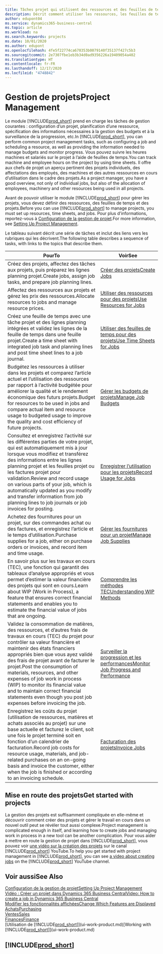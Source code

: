 ```yaml
---
title: Tâches projet qui utilisent des ressources et des feuilles de temps | Microsoft Docs
description: Décrit comment utiliser les ressources, les feuilles de temps et les projets pour la gestion des projets.
author: edupont04
ms.service: dynamics365-business-central
ms.topic: article
ms.workload: na
ms.search.keywords: projects
ms.date: 10/01/2020
ms.author: edupont
ms.openlocfilehash: 4fe5f22774ca670353b0079140f35137f427c5b3
ms.sourcegitcommit: 2e7307fbe1eb3b34d0ad9356226a19409054a402
ms.translationtype: HT
ms.contentlocale: fr-FR
ms.lasthandoff: 12/17/2020
ms.locfileid: "4748842"
---
```

# <a name="project-management"></a><span data-ttu-id="b21ab-103">Gestion de projets</span><span class="sxs-lookup"><span data-stu-id="b21ab-103">Project Management</span></span>
<span data-ttu-id="b21ab-104">Le module [!INCLUDE[prod_short](includes/prod_short.md)] prend en charge les tâches de gestion courantes : configuration d’un projet, planification d’une ressource, spécification des informations nécessaires à la gestion des budgets et à la surveillance de la progression, etc.</span><span class="sxs-lookup"><span data-stu-id="b21ab-104">In [!INCLUDE[prod_short](includes/prod_short.md)], you can perform common project management tasks, such as configuring a job and scheduling a resource, as well as providing the information needed to manage budgets and monitor progress.</span></span> <span data-ttu-id="b21ab-105">Vous pouvez suivre les heures machines et salariés sur le projet à l’aide de feuilles de temps.</span><span class="sxs-lookup"><span data-stu-id="b21ab-105">You can track machine and employee hours on the project by using time sheets.</span></span> <span data-ttu-id="b21ab-106">Il offre aux chefs de projet un aperçu pertinent des projets individuels, des affectations des employés, des machines et des autres ressources en cours d’utilisation dans le cadre des projets.</span><span class="sxs-lookup"><span data-stu-id="b21ab-106">As a project manager, you have a good overview, not only of individual jobs, but also of the allocation of employees, machinery and other resources being used in all projects.</span></span>

<span data-ttu-id="b21ab-107">Avant de pouvoir utiliser le module [!INCLUDE[prod_short](includes/prod_short.md)] pour gérer les projets, vous devez définir des ressources, des feuilles de temps et des projets.</span><span class="sxs-lookup"><span data-stu-id="b21ab-107">Before you can use [!INCLUDE[prod_short](includes/prod_short.md)] to manage projects, you must set up resources, time sheets, and jobs.</span></span> <span data-ttu-id="b21ab-108">Pour plus d’informations, reportez-vous à [Configuration de la gestion de projet](projects-setup-projects.md).</span><span class="sxs-lookup"><span data-stu-id="b21ab-108">For more information, see [Setting Up Project Management](projects-setup-projects.md).</span></span>  

<span data-ttu-id="b21ab-109">Le tableau suivant décrit une série de tâches et inclut des liens vers les rubriques qui les décrivent.</span><span class="sxs-lookup"><span data-stu-id="b21ab-109">The following table describes a sequence of tasks, with links to the topics that describe them.</span></span>

| <span data-ttu-id="b21ab-110">Pour</span><span class="sxs-lookup"><span data-stu-id="b21ab-110">To</span></span> | <span data-ttu-id="b21ab-111">Voir</span><span class="sxs-lookup"><span data-stu-id="b21ab-111">See</span></span> |
| --- | --- |
| <span data-ttu-id="b21ab-112">Créez des projets, affectez des tâches aux projets, puis préparez les lignes planning projet.</span><span class="sxs-lookup"><span data-stu-id="b21ab-112">Create jobs, assign job tasks, and prepare job planning lines.</span></span> |[<span data-ttu-id="b21ab-113">Créer des projets</span><span class="sxs-lookup"><span data-stu-id="b21ab-113">Create Jobs</span></span>](projects-how-create-jobs.md) |
| <span data-ttu-id="b21ab-114">Affectez des ressources aux projets et gérez les prix des ressources.</span><span class="sxs-lookup"><span data-stu-id="b21ab-114">Allocate resources to jobs and manage resource prices.</span></span> |[<span data-ttu-id="b21ab-115">Utiliser des ressources pour des projets</span><span class="sxs-lookup"><span data-stu-id="b21ab-115">Use Resources for Jobs</span></span>](projects-how-use-resources.md) |
| <span data-ttu-id="b21ab-116">Créez une feuille de temps avec une tâche projet et des lignes planning intégrées et validez les lignes de la feuille de temps dans une feuille projet.</span><span class="sxs-lookup"><span data-stu-id="b21ab-116">Create a time sheet with integrated job task and planning lines and post time sheet lines to a job journal.</span></span> |[<span data-ttu-id="b21ab-117">Utiliser des feuilles de temps pour des projets</span><span class="sxs-lookup"><span data-stu-id="b21ab-117">Use Time Sheets for Jobs</span></span>](projects-how-use-time-sheets.md) |
| <span data-ttu-id="b21ab-118">Budgétez les ressources à utiliser dans les projets et comparez l’article actuel et l’utilisation des ressources par rapport à l’activité budgétée pour améliorer la qualité et le rendement économique des futurs projets.</span><span class="sxs-lookup"><span data-stu-id="b21ab-118">Budget for resources to be used in jobs and compare actual item and resource usage to budgeted usage to improve the quality and cost efficiency of future projects.</span></span> |[<span data-ttu-id="b21ab-119">Gérer les budgets de projets</span><span class="sxs-lookup"><span data-stu-id="b21ab-119">Manage Job Budgets</span></span>](projects-how-manage-budgets.md) |
| <span data-ttu-id="b21ab-120">Consultez et enregistrez l’activité sur les différentes parties de votre projet, qui est automatiquement mis à jour lorsque vous modifiez et transférez des informations entre les lignes planning projet et les feuilles projet ou les factures projet pour validation.</span><span class="sxs-lookup"><span data-stu-id="b21ab-120">Review and record usage on various parts of your job, which is automatically updated as you modify and transfer information from job planning lines to job journals or job invoices for posting.</span></span> |[<span data-ttu-id="b21ab-121">Enregistrer l’utilisation pour les projets</span><span class="sxs-lookup"><span data-stu-id="b21ab-121">Record Usage for Jobs</span></span>](projects-how-record-job-usage.md) |
| <span data-ttu-id="b21ab-122">Achetez des fournitures pour un projet, sur des commandes achat ou des factures, et enregistrez l’article et le temps d’utilisation.</span><span class="sxs-lookup"><span data-stu-id="b21ab-122">Purchase supplies for a job, either on purchase orders or invoices, and record item and time usage.</span></span> |[<span data-ttu-id="b21ab-123">Gérer les fournitures pour un projet</span><span class="sxs-lookup"><span data-stu-id="b21ab-123">Manage Job Supplies</span></span>](projects-how-manage-project-supplies.md) |
| <span data-ttu-id="b21ab-124">En savoir plus sur les travaux en cours (TEC), une fonction qui garantit des tableaux d’analyse appropriés et vous permet d’estimer la valeur financière des projets qui sont en cours.</span><span class="sxs-lookup"><span data-stu-id="b21ab-124">Learn about WIP (Work in Process), a feature that ensures correct financial statements and enables you to estimate the financial value of jobs that are ongoing.</span></span> |[<span data-ttu-id="b21ab-125">Comprendre les méthodes TEC</span><span class="sxs-lookup"><span data-stu-id="b21ab-125">Understanding WIP Methods</span></span>](projects-understanding-wip.md) |
| <span data-ttu-id="b21ab-126">Validez la consommation de matières, des ressources, et d’autres frais de travaux en cours (TEC) du projet pour contrôler sa valeur financière et maintenir des états financiers appropriés bien que vous ayez validé des frais de projet avant de facturer le projet.</span><span class="sxs-lookup"><span data-stu-id="b21ab-126">Post the consumption of materials, resources, and other expenses of job work in process (WIP) to monitor its financial value and to maintain correct financial statements even though you post job expenses before invoicing the job.</span></span> |[<span data-ttu-id="b21ab-127">Surveiller la progression et les performances</span><span class="sxs-lookup"><span data-stu-id="b21ab-127">Monitor Job Progress and Performance</span></span>](projects-how-monitor-progress-performance.md) |
| <span data-ttu-id="b21ab-128">Enregistrez les coûts du projet (utilisation de ressources, matières et achats associés au projet) sur une base actuelle et facturez le client, soit une fois le projet terminé soit en fonction d’un calendrier de facturation.</span><span class="sxs-lookup"><span data-stu-id="b21ab-128">Record job costs for resource usage, materials, and job-related purchases on an on-going basis and invoice the customer, either when the job is finished or according to an invoicing schedule.</span></span> |[<span data-ttu-id="b21ab-129">Facturation des projets</span><span class="sxs-lookup"><span data-stu-id="b21ab-129">Invoice Jobs</span></span>](projects-how-invoice-jobs.md) |

## <a name="get-started-with-projects"></a><span data-ttu-id="b21ab-130">Mise en route des projets</span><span class="sxs-lookup"><span data-stu-id="b21ab-130">Get started with projects</span></span>

<span data-ttu-id="b21ab-131">La gestion des projets est suffisamment compliquée en elle-même et découvrir comment créer des projets et gérer le travail en cours dans un nouvel outil peut se révéler tout aussi complexe.</span><span class="sxs-lookup"><span data-stu-id="b21ab-131">Project management is complicated enough in itself, and learning how to create jobs and managing work in process in a new tool can be another complication.</span></span> <span data-ttu-id="b21ab-132">Pour vous aider à mettre en route la gestion de projet dans [!INCLUDE[prod_short](includes/prod_short.md)], vous pouvez voir [une vidéo sur la création des projets](https://www.youtube.com/watch?v=VqaPWr7BWmw) sur le canal [!INCLUDE[prod_short](includes/prod_short.md)] YouTube.</span><span class="sxs-lookup"><span data-stu-id="b21ab-132">To help you get started with project management in [!INCLUDE[prod_short](includes/prod_short.md)], you can see [a video about creating jobs](https://www.youtube.com/watch?v=VqaPWr7BWmw) on the [!INCLUDE[prod_short](includes/prod_short.md)] YouTube channel.</span></span>  

## <a name="see-also"></a><span data-ttu-id="b21ab-133">Voir aussi</span><span class="sxs-lookup"><span data-stu-id="b21ab-133">See Also</span></span>

[<span data-ttu-id="b21ab-134">Configuration de la gestion de projet</span><span class="sxs-lookup"><span data-stu-id="b21ab-134">Setting Up Project Management</span></span>](projects-setup-projects.md)  
[<span data-ttu-id="b21ab-135">Vidéo : Créer un projet dans Dynamics 365 Business Central</span><span class="sxs-lookup"><span data-stu-id="b21ab-135">Video: How to create a job in Dynamics 365 Business Central</span></span>](https://www.youtube.com/watch?v=VqaPWr7BWmw)  
[<span data-ttu-id="b21ab-136">Modifier les fonctionnalités affichées</span><span class="sxs-lookup"><span data-stu-id="b21ab-136">Change Which Features are Displayed</span></span>](ui-experiences.md)  
[<span data-ttu-id="b21ab-137">Achats</span><span class="sxs-lookup"><span data-stu-id="b21ab-137">Purchasing</span></span>](purchasing-manage-purchasing.md)  
[<span data-ttu-id="b21ab-138">Ventes</span><span class="sxs-lookup"><span data-stu-id="b21ab-138">Sales</span></span>](sales-manage-sales.md)  
[<span data-ttu-id="b21ab-139">Finances</span><span class="sxs-lookup"><span data-stu-id="b21ab-139">Finance</span></span>](finance.md)  
<span data-ttu-id="b21ab-140">[Utilisation de [!INCLUDE[prod_short](includes/prod_short.md)]](ui-work-product.md)</span><span class="sxs-lookup"><span data-stu-id="b21ab-140">[Working with [!INCLUDE[prod_short](includes/prod_short.md)]](ui-work-product.md)</span></span>  

## [!INCLUDE[prod_short](includes/free_trial_md.md)]  
